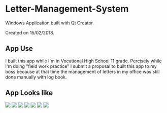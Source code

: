 # Letter-Management-System

Windows Application built with Qt Creator.

Created on 15/02/2018.
## App Use

I built this app while I'm in Vocational High School 11 grade. Percisely while I'm doing "field work practice" I submit a proposal to built this app to my boss because at that time the management of letters in my office was still done manually with log book.
## App Looks like

<img src="https://raw.githubusercontent.com/ryccoatika/Letter-Management-System/master/design/design1.png">
<img src="https://raw.githubusercontent.com/ryccoatika/Letter-Management-System/master/design/design2.png">
<img src="https://raw.githubusercontent.com/ryccoatika/Letter-Management-System/master/design/design3.png">
<img src="https://raw.githubusercontent.com/ryccoatika/Letter-Management-System/master/design/design4.png">
<img src="https://raw.githubusercontent.com/ryccoatika/Letter-Management-System/master/design/design5.png">
<img src="https://raw.githubusercontent.com/ryccoatika/Letter-Management-System/master/design/design6.png">
<img src="https://raw.githubusercontent.com/ryccoatika/Letter-Management-System/master/design/design7.png">
